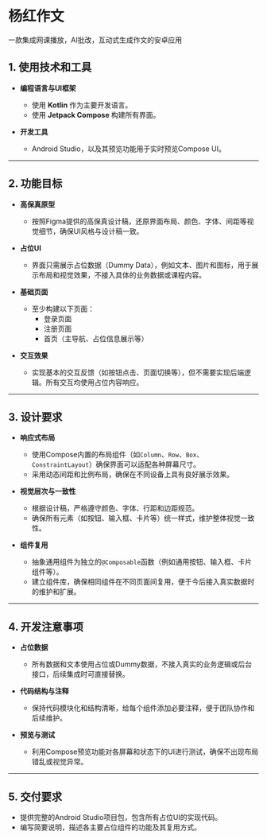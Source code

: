# 杨红作文
一款集成网课播放，AI批改，互动式生成作文的安卓应用

## 1. 使用技术和工具

- **编程语言与UI框架**  
  - 使用 **Kotlin** 作为主要开发语言。
  - 使用 **Jetpack Compose** 构建所有界面。

- **开发工具**  
  - Android Studio，以及其预览功能用于实时预览Compose UI。

---

## 2. 功能目标

- **高保真原型**  
  - 按照Figma提供的高保真设计稿，还原界面布局、颜色、字体、间距等视觉细节，确保UI风格与设计稿一致。
  
- **占位UI**  
  - 界面只需展示占位数据（Dummy Data），例如文本、图片和图标，用于展示布局和视觉效果，不接入具体的业务数据或课程内容。

- **基础页面**  
  - 至少构建以下页面：  
    - 登录页面  
    - 注册页面  
    - 首页（主导航、占位信息展示等）

- **交互效果**  
  - 实现基本的交互反馈（如按钮点击、页面切换等），但不需要实现后端逻辑。所有交互均使用占位内容响应。

---

## 3. 设计要求

- **响应式布局**  
  - 使用Compose内置的布局组件（如`Column`、`Row`、`Box`、`ConstraintLayout`）确保界面可以适配各种屏幕尺寸。
  - 采用动态间距和比例布局，确保在不同设备上具有良好展示效果。

- **视觉层次与一致性**  
  - 根据设计稿，严格遵守颜色、字体、行距和边距规范。
  - 确保所有元素（如按钮、输入框、卡片等）统一样式，维护整体视觉一致性。

- **组件复用**  
  - 抽象通用组件为独立的`@Composable`函数（例如通用按钮、输入框、卡片组件等）。
  - 建立组件库，确保相同组件在不同页面间复用，便于今后接入真实数据时的维护和扩展。

---

## 4. 开发注意事项

- **占位数据**  
  - 所有数据和文本使用占位或Dummy数据，不接入真实的业务逻辑或后台接口，后续集成时可直接替换。
  
- **代码结构与注释**  
  - 保持代码模块化和结构清晰，给每个组件添加必要注释，便于团队协作和后续维护。
  
- **预览与测试**  
  - 利用Compose预览功能对各屏幕和状态下的UI进行测试，确保不出现布局错乱或视觉异常。

---

## 5. 交付要求

- 提供完整的Android Studio项目包，包含所有占位UI的实现代码。
- 编写简要说明，描述各主要占位组件的功能及其复用方式。
